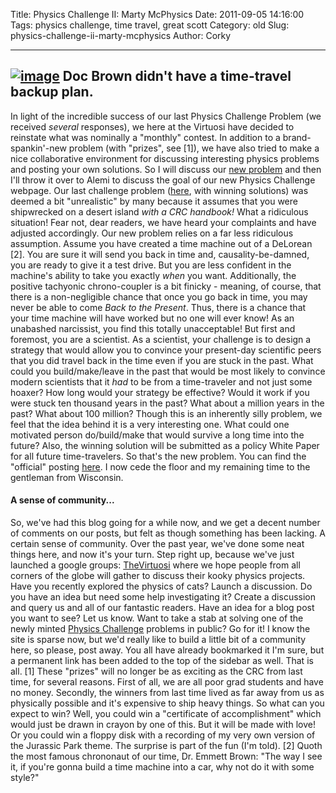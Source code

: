 Title: Physics Challenge II:  Marty McPhysics
Date: 2011-09-05 14:16:00
Tags: physics challenge, time travel, great scott
Category: old
Slug: physics-challenge-ii-marty-mcphysics
Author: Corky


  ------------------------------------------------------------------------------------------------------------------------------------------------------------------------------------------------------------
  [![image](http://1.bp.blogspot.com/-cuT_VPl_Yd8/TmQbG_7B5DI/AAAAAAAAAOs/DA9sTNI-nGk/s1600/greatscott.jpg)](http://1.bp.blogspot.com/-cuT_VPl_Yd8/TmQbG_7B5DI/AAAAAAAAAOs/DA9sTNI-nGk/s1600/greatscott.jpg)
  Doc Brown didn't have a time-travel backup plan.
  ------------------------------------------------------------------------------------------------------------------------------------------------------------------------------------------------------------

In light of the incredible success of our last Physics Challenge Problem
(we received *several* responses), we here at the Virtuosi have decided
to reinstate what was nominally a "monthly" contest. In addition to a
brand-spankin'-new problem (with "prizes", see [1]), we have also tried
to make a nice collaborative environment for discussing interesting
physics problems and posting your own solutions. So I will discuss our
[new
problem](http://pages.physics.cornell.edu/~aalemi/challenge/timemachine.php)
and then I'll throw it over to Alemi to discuss the goal of our new
Physics Challenge webpage. Our last challenge problem
([here](http://pages.physics.cornell.edu/~aalemi/challenge/archive.php),
with winning solutions) was deemed a bit "unrealistic" by many because
it assumes that you were shipwrecked on a desert island *with a CRC
handbook!* What a ridiculous situation! Fear not, dear readers, we have
heard your complaints and have adjusted accordingly. Our new problem
relies on a far less ridiculous assumption. Assume you have created a
time machine out of a DeLorean [2]. You are sure it will send you back
in time and, causality-be-damned, you are ready to give it a test drive.
But you are less confident in the machine's ability to take you exactly
*when* you want. Additionally, the positive tachyonic chrono-coupler is
a bit finicky - meaning, of course, that there is a non-negligible
chance that once you go back in time, you may never be able to come
*Back to the Present*. Thus, there is a chance that your time machine
will have worked but no one will ever know! As an unabashed narcissist,
you find this totally unacceptable! But first and foremost, you are a
scientist. As a scientist, your challenge is to design a strategy that
would allow you to convince your present-day scientific peers that you
did travel back in the time even if you are stuck in the past. What
could you build/make/leave in the past that would be most likely to
convince modern scientists that it *had* to be from a time-traveler and
not just some hoaxer? How long would your strategy be effective? Would
it work if you were stuck ten thousand years in the past? What about a
million years in the past? What about 100 million? Though this is an
inherently silly problem, we feel that the idea behind it is a very
interesting one. What could one motivated person do/build/make that
would survive a long time into the future? Also, the winning solution
will be submitted as a policy White Paper for all future time-travelers.
So that's the new problem. You can find the "official" posting
[here](http://pages.physics.cornell.edu/~aalemi/challenge/timemachine.php).
I now cede the floor and my remaining time to the gentleman from
Wisconsin.

#### A sense of community...

So, we've had this blog going for a while now, and we get a decent
number of comments on our posts, but felt as though something has been
lacking. A certain sense of community. Over the past year, we've done
some neat things here, and now it's your turn. Step right up, because
we've just launched a google groups:
[TheVirtuosi](https://groups.google.com/forum/#!forum/thevirtuosi) where
we hope people from all corners of the globe will gather to discuss
their kooky physics projects. Have you recently explored the physics of
cats? Launch a discussion. Do you have an idea but need some help
investigating it? Create a discussion and query us and all of our
fantastic readers. Have an idea for a blog post you want to see? Let us
know. Want to take a stab at solving one of the newly minted [Physics
Challenge](http://bit.ly/physicschallenge) problems in public? Go for
it! I know the site is sparse now, but we'd really like to build a
little bit of a community here, so please, post away. You all have
already bookmarked it I'm sure, but a permanent link has been added to
the top of the sidebar as well. That is all. [1] These "prizes" will no
longer be as exciting as the CRC from last time, for several reasons.
First of all, we are all poor grad students and have no money. Secondly,
the winners from last time lived as far away from us as physically
possible and it's expensive to ship heavy things. So what can you expect
to win? Well, you could win a "certificate of accomplishment" which
would just be drawn in crayon by one of this. But it will be made with
love! Or you could win a floppy disk with a recording of my very own
version of the Jurassic Park theme. The surprise is part of the fun (I'm
told). [2] Quoth the most famous chrononaut of our time, Dr. Emmett
Brown: "The way I see it, if you're gonna build a time machine into a
car, why not do it with some style?"

